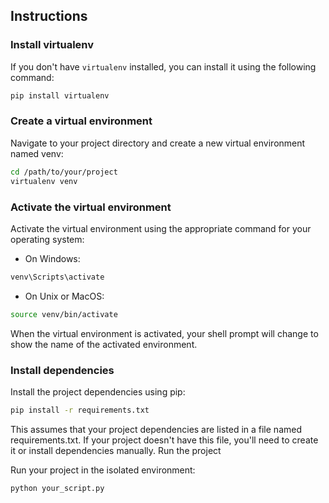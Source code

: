 ## Instructions

### Install virtualenv

If you don't have `virtualenv` installed, you can install it using the following command:

```bash
pip install virtualenv
```

### Create a virtual environment

Navigate to your project directory and create a new virtual environment named venv:

```bash
cd /path/to/your/project
virtualenv venv
```

### Activate the virtual environment

Activate the virtual environment using the appropriate command for your operating system:

- On Windows:
```bash
venv\Scripts\activate
```

- On Unix or MacOS:
```bash
source venv/bin/activate
```


When the virtual environment is activated, your shell prompt will change to show the name of the activated environment.

### Install dependencies

Install the project dependencies using pip:

```bash
pip install -r requirements.txt
```

This assumes that your project dependencies are listed in a file named requirements.txt. If your project doesn't have this file, you'll need to create it or install dependencies manually.
Run the project

Run your project in the isolated environment:

```bash
python your_script.py
```